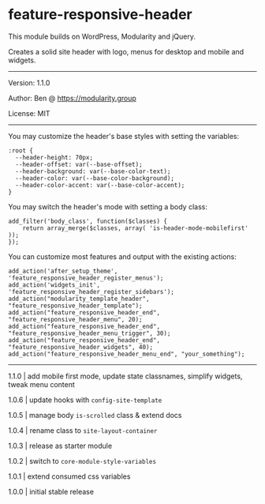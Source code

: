 # feature-responsive-header

This module builds on WordPress, Modularity and jQuery.

Creates a solid site header with logo, menus for desktop and mobile and widgets.

---

Version: 1.1.0

Author: Ben @ https://modularity.group

License: MIT

---

You may customize the header's base styles with setting the variables:

```
:root {
  --header-height: 70px;
  --header-offset: var(--base-offset);
  --header-background: var(--base-color-text);
  --header-color: var(--base-color-background);
  --header-color-accent: var(--base-color-accent);
}
```

You may switch the header's mode with setting a body class:

```
add_filter('body_class', function($classes) {
    return array_merge($classes, array( 'is-header-mode-mobilefirst' ));
});
```

You can customize most features and output with the existing actions:

```
add_action('after_setup_theme', 'feature_responsive_header_register_menus');
add_action('widgets_init', 'feature_responsive_header_register_sidebars');
add_action("modularity_template_header", "feature_responsive_header_template");
add_action("feature_responsive_header_end", "feature_responsive_header_menu", 20);
add_action("feature_responsive_header_end", "feature_responsive_header_menu_trigger", 30);
add_action("feature_responsive_header_end", "feature_responsive_header_widgets", 40);
add_action("feature_responsive_header_menu_end", "your_something");
```

---

1.1.0 | add mobile first mode, update state classnames, simplify widgets, tweak menu content

1.0.6 | update hooks with `config-site-template`

1.0.5 | manage body `is-scrolled` class & extend docs

1.0.4 | rename class to `site-layout-container`

1.0.3 | release as starter module

1.0.2 | switch to `core-module-style-variables`

1.0.1 | extend consumed css variables

1.0.0 | initial stable release
